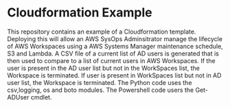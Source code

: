 # Cloudformation Example

This repository contains an example of a Cloudformation template. Deploying this will allow an AWS SysOps Adminsitrator manage the lifecycle of AWS Workspaces using a AWS Systems Manager maintenance schedule, S3 and Lambda. A CSV file of a current list of AD users is generated that is then used to compare to a list of current users in AWS Workspaces. If the user is present in the AD user list but not in the WorkSpaces list, the Workspace is terminated. If user is present in WorkSpaces list but not in AD user list, the Workspace is terminated. The Python code uses the csv,logging, os and boto modules. The Powershell code users the Get-ADUser cmdlet. 

